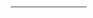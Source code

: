 <!DOCTYPE html>
<html>
<head>
<meta charset="utf-8">
<title>Display a map on a webpage</title>
<meta name="viewport" content="initial-scale=1,maximum-scale=1,user-scalable=no">
<link href="https://api.mapbox.com/mapbox-gl-js/v2.5.0/mapbox-gl.css" rel="stylesheet">
<script src="https://api.mapbox.com/mapbox-gl-js/v2.5.0/mapbox-gl.js"></script>
<style>
body { margin: 0; padding: 0; }
#map { position: absolute; top: 0; bottom: 0; width: 100%; }
</style>
</head>
<body>
	<style>
#menu {
background: #fff;
position: absolute;
z-index: 1;
top: 10px;
right: 10px;
border-radius: 3px;
width: 120px;
border: 1px solid rgba(0, 0, 0, 0.4);
font-family: 'Open Sans', sans-serif;
}
 
#menu a {
font-size: 13px;
color: #404040;
display: block;
margin: 0;
padding: 0;
padding: 10px;
text-decoration: none;
border-bottom: 1px solid rgba(0, 0, 0, 0.25);
text-align: center;
}
 
#menu a:last-child {
border: none;
}
 
#menu a:hover {
background-color: #f8f8f8;
color: #404040;
}
 
#menu a.active {
background-color: #3887be;
color: #ffffff;
}
 
#menu a.active:hover {
background: #3074a4;
}
</style>
 
<nav id="menu"></nav>
<div id="map"></div>
<script>
	mapboxgl.accessToken = 'pk.eyJ1IjoiZm91bmRyeXNwYXRpYWwiLCJhIjoiNzk1YTU3OTZmMjZiMzQ3YzM5YzIwODNiNjhkM2MzMDQifQ.sfy6Aux5O-BBqbSVNaec1A';
    	const map = new mapboxgl.Map({
        container: 'map', // container ID
        style: 'mapbox://styles/foundryspatial/ckuenzzg50t8818mssrdk8jol', // style URL
        center: [-116, 49.5], // starting position [lng, lat]
        zoom: 8.01, // starting zoom
	minZoom: 8,
	maxZoom: 15
    });
//	map.on('load', () => {
// Add a data source containing GeoJSON data.
//map.addSource('risk-levels', {
//'type': 'geojson',
//'data': 'https://foundryspatial.github.io/kwt-risklevels/risk_levels.geojson'
//});
 
// Add a new layer to visualize the lines.
//map.addLayer({
//'id': 'rl-01',
//'type': 'line',
//'source': 'risk-levels', // reference the data source
//'layout': {
//	'line-join': 'round',
//	'line-cap': 'round'
//	},
//'paint': {
//'line-color': '#FF0000'
//}
//});
//});
//});
	// After the last frame rendered before the map enters an "idle" state.
map.on('idle', () => {
// If these two layers were not added to the map, abort
if (!map.getLayer('rm-01') || !map.getLayer('rm-02') || !map.getLayer('rm-03') || !map.getLayer('rm-04') || !map.getLayer('rm-05') || !map.getLayer('rm-06') || !map.getLayer('rm-07') || !map.getLayer('rm-08') || !map.getLayer('rm-09') || !map.getLayer('rm-10') || !map.getLayer('rm-11') || !map.getLayer('rm-12')) {
return;
}
 
// Enumerate ids of the layers.
const toggleableLayerIds = ['rm-01', 'rm-02', 'rm-03', 'rm-04', 'rm-05', 'rm-06', 'rm-07', 'rm-08', 'rm-09', 'rm-10', 'rm-11', 'rm-12'];
 
// Set up the corresponding toggle button for each layer.
for (const id of toggleableLayerIds) {
// Skip layers that already have a button set up.
if (document.getElementById(id)) {
continue;
}
 
// Create a link.
const link = document.createElement('a');
link.id = id;
link.href = '#';
link.textContent = id;
link.className = 'active';
 
// Show or hide layer when the toggle is clicked.
link.onclick = function (e) {
const clickedLayer = this.textContent;
e.preventDefault();
e.stopPropagation();
 
const visibility = map.getLayoutProperty(
clickedLayer,
'visibility'
);
 
// Toggle layer visibility by changing the layout object's visibility property.
if (visibility === 'visible') {
map.setLayoutProperty(clickedLayer, 'visibility', 'none');
this.className = 'active';
} else {
this.className = '';
map.setLayoutProperty(
clickedLayer,
'visibility',
'visible'
);
}
};
 
const layers = document.getElementById('menu');
layers.appendChild(link);
}
});
</script>

</body>
</html>
